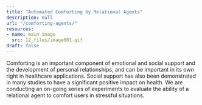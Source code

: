 ```yaml
---
title: "Automated Comforting by Relational Agents"
description: null
url: "/comforting-agents/"
resources:
- name: main image
  src: 12_files/image001.gif
draft: false
---
```


Comforting is an important component of emotional and social support and the development of personal relationships, and can be important in its own right in healthcare applications. Social support has also been demonstrated in many studies to have a significant positive impact on health. We are conducting an on-going series of experiments to evaluate the ability of a relational agent to comfort users in stressful situations.

